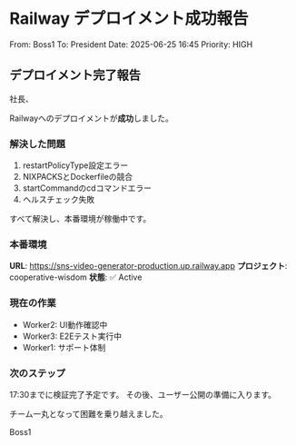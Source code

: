 # Railway デプロイメント成功報告

From: Boss1
To: President
Date: 2025-06-25 16:45
Priority: HIGH

## デプロイメント完了報告

社長、

Railwayへのデプロイメントが**成功**しました。

### 解決した問題

1. restartPolicyType設定エラー
2. NIXPACKSとDockerfileの競合
3. startCommandのcdコマンドエラー
4. ヘルスチェック失敗

すべて解決し、本番環境が稼働中です。

### 本番環境

**URL**: https://sns-video-generator-production.up.railway.app
**プロジェクト**: cooperative-wisdom
**状態**: ✅ Active

### 現在の作業

- Worker2: UI動作確認中
- Worker3: E2Eテスト実行中
- Worker1: サポート体制

### 次のステップ

17:30までに検証完了予定です。
その後、ユーザー公開の準備に入ります。

チーム一丸となって困難を乗り越えました。

Boss1